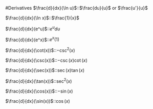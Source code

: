#Derivatives
$\frac{d}{dx}(\ln u)$::$\frac{du}{u}$ or $\frac{u'}{u}$

$\frac{d}{dx}(\ln x)$::$\frac{1}{x}$

$\frac{d}{dx}(e^u)$::$e^udu$

$\frac{d}{dx}(e^x)$::$e^x(1)$

$\frac{d}{dx}(\cot(x))$::$-\csc^2(x)$

$\frac{d}{dx}(\csc(x))$::$-\csc(x)\cot(x)$

$\frac{d}{dx}(\sec(x))$::$\sec(x)\tan(x)$

$\frac{d}{dx}(\tan(x))$::$\sec^2(x)$

$\frac{d}{dx}(\cos(x))$::$-\sin(x)$

$\frac{d}{dx}(\sin(x))$::$\cos(x)$